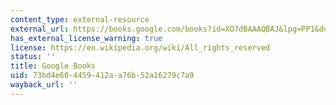 ```yaml
---
content_type: external-resource
external_url: https://books.google.com/books?id=XO7dBAAAQBAJ&lpg=PP1&dq=moore%20the%20weather%20experiment&pg=PP1#v=onepage&q&f=false
has_external_license_warning: true
license: https://en.wikipedia.org/wiki/All_rights_reserved
status: ''
title: Google Books
uid: 73bd4e60-4459-412a-a76b-52a16279c7a9
wayback_url: ''
---
```

